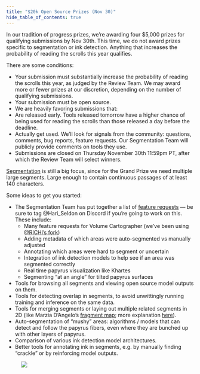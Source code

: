 ```yaml
---
title: "$20k Open Source Prizes (Nov 30)"
hide_table_of_contents: true
---
```


<head>
  <html data-theme="dark" />

  <meta
    name="description"
    content="A $1,000,000+ machine learning and computer vision competition"
  />

  <meta property="og:type" content="website" />
  <meta property="og:url" content="https://scrollprize.org" />
  <meta property="og:title" content="Vesuvius Challenge" />
  <meta
    property="og:description"
    content="A $1,000,000+ machine learning and computer vision competition"
  />
  <meta
    property="og:image"
    content="https://scrollprize.org/img/social/opengraph.jpg"
  />

  <meta property="twitter:card" content="summary_large_image" />
  <meta property="twitter:url" content="https://scrollprize.org" />
  <meta property="twitter:title" content="Vesuvius Challenge" />
  <meta
    property="twitter:description"
    content="A $1,000,000+ machine learning and computer vision competition"
  />
  <meta
    property="twitter:image"
    content="https://scrollprize.org/img/social/opengraph.jpg"
  />
</head>

In our tradition of progress prizes, we’re awarding four $5,000 prizes for qualifying submissions by Nov 30th. This time, we do not award prizes specific to segmentation or ink detection. Anything that increases the probability of reading the scrolls this year qualifies.

<div>There are some conditions:</div>

* Your submission must substantially increase the probability of reading the scrolls this year, as judged by the Review Team. We may award more or fewer prizes at our discretion, depending on the number of qualifying submissions.
* Your submission must be open source.
* We are heavily favoring submissions that:
* Are released early. Tools released tomorrow have a higher chance of being used for reading the scrolls than those released a day before the deadline.
* Actually get used. We’ll look for signals from the community: questions, comments, bug reports, feature requests. Our Segmentation Team will publicly provide comments on tools they use.
* Submissions are closed on Thursday November 30th 11:59pm PT, after which the Review Team will select winners.

[Segmentation](data_segments) is still a big focus, since for the Grand Prize we need multiple large segments. Large enough to contain continuous passages of at least 140 characters.

<div>Some ideas to get you started:</div>

* The Segmentation Team has put together a list of [feature requests](https://docs.google.com/document/d/1YFILhWVHyijU_Yky3lKPvGAjmYm2QnRTYzMM7VqcogA/edit) — be sure to tag @Hari_Seldon on Discord if you’re going to work on this. These include:
  * Many feature requests for Volume Cartographer (we’ve been using [@RICHI’s fork](https://github.com/schillij95/volume-cartographer-papyrus))
  * Adding metadata of which areas were auto-segmented vs manually adjusted
  * Annotating which areas were hard to segment or uncertain
  * Integration of ink detection models to help see if an area was segmented correctly
  * Real time papyrus visualization like Khartes
  * Segmenting “at an angle” for tilted papyrus surfaces
* Tools for browsing all segments and viewing open source model outputs on them.
* Tools for detecting overlap in segments, to avoid unwittingly running training and inference on the same data.
* Tools for merging segments or laying out multiple related segments in 2D (like Marzia D’Angelo’s [fragment map](faq#what-are-some-good-books-that-i-should-read-to-learn-more); more explanation [here](https://discord.com/channels/1079907749569237093/1085972686158712892/1115918553602855002)).
* Auto-segmentation of “mushy” areas: algorithms / models that can detect and follow the papyrus fibers, even where they are bunched up with other layers of papyrus.
* Comparison of various ink detection model architectures.
* Better tools for annotating ink in segments, e.g. by manually finding “crackle” or by reinforcing model outputs.

<figure className="max-w-[600px]">
  <img src="/img/faq/marzia.webp" className="w-[100%]"/>
  <figcaption className="mt-0"></figcaption>
</figure>
